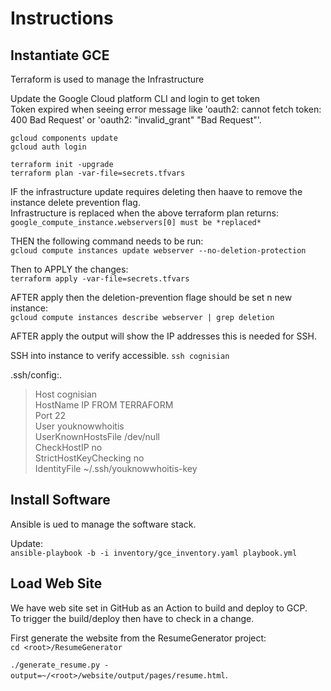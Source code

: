 # Instructions

## Instantiate GCE
Terraform is used to manage the Infrastructure  

Update the Google Cloud platform CLI and login to get token  
Token expired when seeing error message like 'oauth2: cannot fetch token: 400 Bad Request'
or 'oauth2: "invalid_grant" "Bad Request"'.  

`gcloud components update`  
`gcloud auth login`  

`terraform init -upgrade`  
`terraform plan -var-file=secrets.tfvars`  

IF the infrastructure update requires deleting then haave to remove the
instance delete prevention flag.  
Infrastructure is replaced when the above terraform plan returns:  
`google_compute_instance.webservers[0] must be *replaced*`  

THEN the following command needs to be run:  
`gcloud compute instances update webserver --no-deletion-protection`  

Then to APPLY the changes:  
`terraform apply -var-file=secrets.tfvars`  

AFTER apply then the deletion-prevention flage should be set n new instance:  
`gcloud compute instances describe webserver | grep deletion`  

AFTER apply the output will show the IP addresses this is needed
for SSH.

SSH into instance to verify accessible.
`ssh cognisian`

.ssh/config:.
> Host cognisian  
>     HostName IP  FROM TERRAFORM  
>     Port 22  
>     User youknowwhoitis  
>     UserKnownHostsFile /dev/null  
>     CheckHostIP no  
>     StrictHostKeyChecking no  
>     IdentityFile ~/.ssh/youknowwhoitis-key  

## Install Software
Ansible is ued to manage the software stack.

Update:  
`ansible-playbook -b -i inventory/gce_inventory.yaml playbook.yml`

## Load Web Site
We have web site set in GitHub as an Action to build and deploy to GCP.  
To trigger the build/deploy then have to check in a change.  

First generate the website from the ResumeGenerator project:  
`cd <root>/ResumeGenerator`  

`./generate_resume.py -output=~/<root>/website/output/pages/resume.html`.

